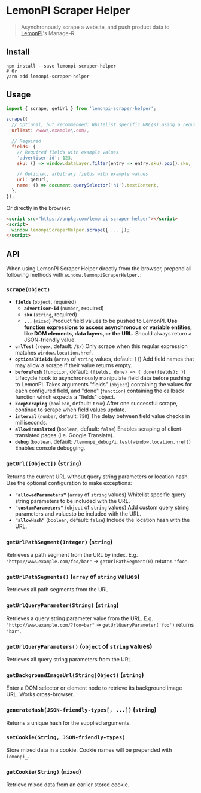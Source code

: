 # LemonPI Scraper Helper

> Asynchronously scrape a website, and push product data to [LemonPI](http://www.lemonpi.io/)'s Manage-R.

## Install

```shell
npm install --save lemonpi-scraper-helper
# Or
yarn add lemonpi-scraper-helper
```

## Usage

```js
import { scrape, getUrl } from 'lemonpi-scraper-helper';

scrape({
  // Optional, but recommended: Whitelist specific URL(s) using a regular expression
  urlTest: /www\.example\.com/,

  // Required
  fields: {
    // Required fields with example values
    'advertiser-id': 123,
    sku: () => window.dataLayer.filter(entry => entry.sku).pop().sku,

    // Optional, arbitrary fields with example values
    url: getUrl,
    name: () => document.querySelector('h1').textContent,
  },
});
```

Or directly in the browser:

```html
<script src="https://unpkg.com/lemonpi-scraper-helper"></script>
<script>
  window.lemonpiScraperHelper.scrape({ ... });
</script>
```

## API

When using LemonPI Scraper Helper directly from the browser, prepend all following methods with `window.lemonpiScraperHelper.`:

### `scrape(Object)`

- **`fields`** (`object`, required)
  - **`advertiser-id`** (`number`, required)
  - **`sku`** (`string`, required)
  - **`...`** (`mixed`)
    Product field values to be pushed to LemonPI. **Use function expressions to access asynchronous or variable entities, like DOM elements, data layers, or the URL.** Should always return a JSON-friendly value.
- **`urlTest`** (`regex`, default: `/$/`)
  Only scrape when this regular expression matches `window.location.href`.
- **`optionalFields`** (`array` of `string` values, default: `[]`)
  Add field names that may allow a scrape if their value returns empty.
- **`beforePush`** (`function`, default: `(fields, done) => { done(fields); }`)
  Lifecycle hook to asynchronously manipulate field data before pushing to LemonPI. Takes arguments "fields" (`object`) containing the values for each configured field, and "done" (`function`) containing the callback function which expects a "fields" object.
- **`keepScraping`** (`boolean`, default: `true`)
  After one successful scrape, continue to scrape when field values update.
- **`interval`** (`number`, default: `750`)
  The delay between field value checks in milliseconds.
- **`allowTranslated`** (`boolean`, default: `false`)
  Enables scraping of client-translated pages (i.e. Google Translate).
- **`debug`** (`boolean`, default: `/lemonpi_debug/i.test(window.location.href)`)
  Enables console debugging.

### `getUrl([Object])` (`string`)

Returns the current URL without query string parameters or location hash. Use the optional configuration to make exceptions:

- **`"allowedParameters"`** (`array` of `string` values)
  Whitelist specific query string parameters to be included with the URL.
- **`"customParameters"`** (`object` of `string` values)
  Add custom query string parameters and valuesto be included with the URL.
- **`"allowHash"`** (`boolean`, default: `false`)
  Include the location hash with the URL.

### `getUrlPathSegment(Integer)` (`string`)

Retrieves a path segment from the URL by index. E.g. `"http://www.example.com/foo/bar"` → `getUrlPathSegment(0)` returns `"foo"`.

### `getUrlPathSegments()` (`array` of `string` values)

Retrieves all path segments from the URL.

### `getUrlQueryParameter(String)` (`string`)

Retrieves a query string parameter value from the URL. E.g. `"http://www.example.com/?foo=bar"` → `getUrlQueryParameter('foo')` returns `"bar"`.

### `getUrlQueryParameters()` (`object` of `string` values)

Retrieves all query string parameters from the URL.

### `getBackgroundImageUrl(String|Object)` (`string`)

Enter a DOM selector or element node to retrieve its background image URL. Works cross-browser.

### `generateHash(JSON-friendly-types[, ...])` (`string`)

Returns a unique hash for the supplied arguments.

### `setCookie(String, JSON-friendly-types)`

Store mixed data in a cookie. Cookie names will be prepended with `lemonpi_`.

### `getCookie(String)` (`mixed`)

Retrieve mixed data from an earlier stored cookie.
